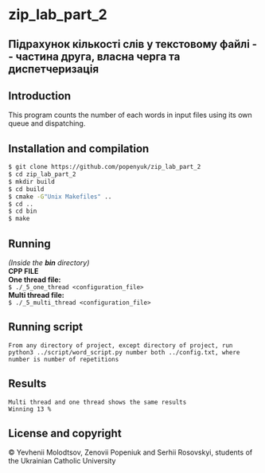# zip_lab_part_2

## Підрахунок кількості слів у текстовому файлі -- частина друга, власна черга та диспетчеризація

## Introduction
This program counts the number of each words in input files using its own queue and dispatching.

## Installation and compilation
  ```bash
  $ git clone https://github.com/popenyuk/zip_lab_part_2
  $ cd zip_lab_part_2
  $ mkdir build
  $ cd build
  $ cmake -G"Unix Makefiles" ..
  $ cd ..
  $ cd bin
  $ make
  ```
  
## Running
  <i>(Inside the <b>bin</b> directory)</i><br>
  <b>CPP FILE</b><br>
  <b>One thread file:</b><br>
    ```
    $ ./_5_one_thread <configuration_file>
    ```<br>
  <b>Multi thread file:</b><br>
    ```
    $ ./_5_multi_thread <configuration_file>
    ```<br>
	
## Running script
   	From any directory of project, except directory of project, run
	python3 ../script/word_script.py number both ../config.txt, where number is number of repetitions
	
	
## Results
	Multi thread and one thread shows the same results
	Winning 13 %
  


## License and copyright
© Yevhenii Molodtsov, Zenovii Popeniuk and Serhii Rosovskyi, students of the Ukrainian Catholic University


